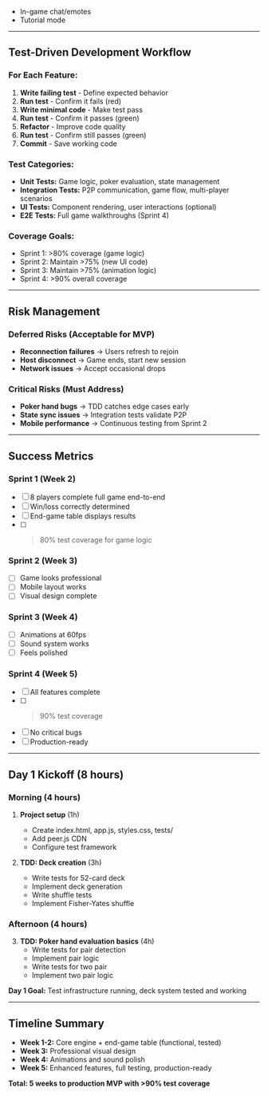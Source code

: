 - In-game chat/emotes
- Tutorial mode

---

## Test-Driven Development Workflow

### For Each Feature:
1. **Write failing test** - Define expected behavior
2. **Run test** - Confirm it fails (red)
3. **Write minimal code** - Make test pass
4. **Run test** - Confirm it passes (green)
5. **Refactor** - Improve code quality
6. **Run test** - Confirm still passes (green)
7. **Commit** - Save working code

### Test Categories:
- **Unit Tests:** Game logic, poker evaluation, state management
- **Integration Tests:** P2P communication, game flow, multi-player scenarios
- **UI Tests:** Component rendering, user interactions (optional)
- **E2E Tests:** Full game walkthroughs (Sprint 4)

### Coverage Goals:
- Sprint 1: >80% coverage (game logic)
- Sprint 2: Maintain >75% (new UI code)
- Sprint 3: Maintain >75% (animation logic)
- Sprint 4: >90% overall coverage

---

## Risk Management

### Deferred Risks (Acceptable for MVP)
- **Reconnection failures** → Users refresh to rejoin
- **Host disconnect** → Game ends, start new session
- **Network issues** → Accept occasional drops

### Critical Risks (Must Address)
- **Poker hand bugs** → TDD catches edge cases early
- **State sync issues** → Integration tests validate P2P
- **Mobile performance** → Continuous testing from Sprint 2

---

## Success Metrics

### Sprint 1 (Week 2)
- [ ] 8 players complete full game end-to-end
- [ ] Win/loss correctly determined
- [ ] End-game table displays results
- [ ] >80% test coverage for game logic

### Sprint 2 (Week 3)
- [ ] Game looks professional
- [ ] Mobile layout works
- [ ] Visual design complete

### Sprint 3 (Week 4)
- [ ] Animations at 60fps
- [ ] Sound system works
- [ ] Feels polished

### Sprint 4 (Week 5)
- [ ] All features complete
- [ ] >90% test coverage
- [ ] No critical bugs
- [ ] Production-ready

---

## Day 1 Kickoff (8 hours)

### Morning (4 hours)
1. **Project setup** (1h)
   - Create index.html, app.js, styles.css, tests/
   - Add peer.js CDN
   - Configure test framework

2. **TDD: Deck creation** (3h)
   - Write tests for 52-card deck
   - Implement deck generation
   - Write shuffle tests
   - Implement Fisher-Yates shuffle

### Afternoon (4 hours)
3. **TDD: Poker hand evaluation basics** (4h)
   - Write tests for pair detection
   - Implement pair logic
   - Write tests for two pair
   - Implement two pair logic

**Day 1 Goal:** Test infrastructure running, deck system tested and working

---

## Timeline Summary

- **Week 1-2:** Core engine + end-game table (functional, tested)
- **Week 3:** Professional visual design
- **Week 4:** Animations and sound polish
- **Week 5:** Enhanced features, full testing, production-ready

**Total: 5 weeks to production MVP with >90% test coverage**
